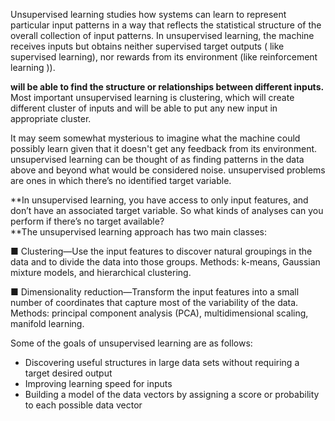 Unsupervised learning studies how systems can learn to represent particular input patterns in a way that reflects the statistical structure of the overall collection of input patterns. In unsupervised learning, the machine receives inputs but obtains neither supervised target outputs \( like supervised learning\), nor rewards from its environment \(like reinforcement learning \)\).

**will be able to find the structure or relationships between different inputs.** Most important unsupervised learning is clustering, which will create different cluster of inputs and will be able to put any new input in appropriate cluster.

It may seem somewhat mysterious to imagine what the machine could possibly learn given that it doesn't get any feedback from its environment. unsupervised learning can be thought of as finding patterns in the data above and beyond what would be considered noise. unsupervised problems are ones in which there’s no identified target variable.

**In unsupervised learning, you have access to only input features, and don’t have an associated target variable. So what kinds of analyses can you perform if there’s no target available?         
**The unsupervised learning approach has two main classes:

■ Clustering—Use the input features to discover natural groupings in the data and to divide the data into those groups. Methods: k-means, Gaussian mixture models, and hierarchical clustering.

■ Dimensionality reduction—Transform the input features into a small number of coordinates that capture most of the variability of the data. Methods: principal component analysis \(PCA\), multidimensional scaling, manifold learning.

Some of the goals of unsupervised learning are as follows:

* Discovering useful structures in large data sets without requiring a target desired output
* Improving learning speed for inputs
* Building a model of the data vectors by assigning a score or probability to each possible data vector




